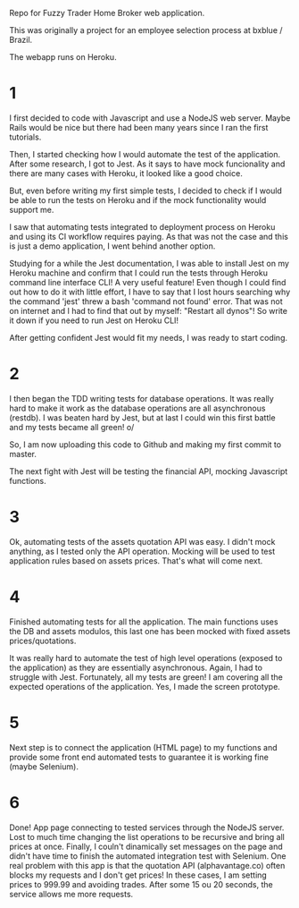 Repo for Fuzzy Trader Home Broker web application.

This was originally a project for an employee selection process at bxblue / Brazil.

The webapp runs on Heroku.

# 1
I first decided to code with Javascript and use a NodeJS web server. Maybe Rails would be nice but there had been many years since I ran the first tutorials.

Then, I started checking how I would automate the test of the application. After some research, I got to Jest. As it says to have mock funcionality and there are many cases with Heroku, it looked like a good choice.

But, even before writing my first simple tests, I decided to check if I would be able to run the tests on Heroku and if the mock functionality would support me.

I saw that automating tests integrated to deployment process on Heroku and using its CI workflow requires paying. As that was not the case and this is just a demo application, I went behind another option.

Studying for a while the Jest documentation, I was able to install Jest on my Heroku machine and confirm that I could run the tests through Heroku command line interface CLI! A very useful feature! Even though I could find out how to do it with little effort, I have to say that I lost hours searching why the command 'jest' threw a bash 'command not found' error. That was not on internet and I had to find that out by myself: "Restart all dynos"! So write it down if you need to run Jest on Heroku CLI!

After getting confident Jest would fit my needs, I was ready to start coding.

# 2
I then began the TDD writing tests for database operations. It was really hard to make it work as the database operations are all asynchronous (restdb). I was beaten hard by Jest, but at last I could win this first battle and my tests became all green! o/

So, I am now uploading this code to Github and making my first commit to master.

The next fight with Jest will be testing the financial API, mocking Javascript functions.

# 3
Ok, automating tests of the assets quotation API was easy. I didn't mock anything, as I tested only the API operation. Mocking will be used to test application rules based on assets prices. That's what will come next.

# 4
Finished automating tests for all the application. The main functions uses the DB and assets modulos, this last one has been mocked with fixed assets prices/quotations.

It was really hard to automate the test of high level operations (exposed to the application) as they are essentially asynchronous. Again, I had to struggle with Jest. Fortunately, all my tests are green! I am covering all the expected operations of the application. Yes, I made the screen prototype.

# 5
Next step is to connect the application (HTML page) to my functions and provide some front end automated tests to guarantee it is working fine (maybe Selenium).

# 6
Done! App page connecting to tested services through the NodeJS server. Lost to much time changing the list operations to be recursive and bring all prices at once.
Finally, I couln't dinamically set messages on the page and didn't have time to finish the automated integration test with Selenium.
One real problem with this app is that the quotation API (alphavantage.co) often blocks my requests and I don't get prices! In these cases, I am setting prices to 999.99 and avoiding trades. After some 15 ou 20 seconds, the service allows me more requests.

